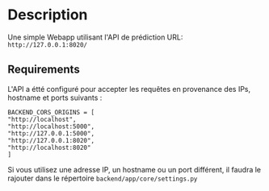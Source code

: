 # Description

Une simple Webapp utilisant l'API de prédiction
URL: ```http://127.0.0.1:8020/```

## Requirements

L'API a étté configuré pour accepter les requêtes en provenance des IPs, hostname et ports suivants :  

```
BACKEND_CORS_ORIGINS = [
"http://localhost",
"http://localhost:5000",
"http://127.0.0.1:5000",
"http://127.0.0.1:8020",
"http://localhost:8020"
]
```

Si vous utilisez une adresse IP, un hostname ou un port différent, il faudra le rajouter dans 
le répertoire `backend/app/core/settings.py`